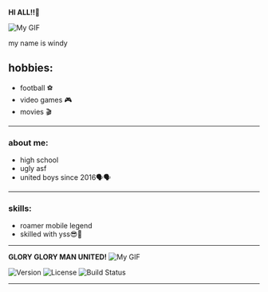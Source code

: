   **HI ALL!!👋**
  
![My GIF](https://media4.giphy.com/media/3ogwFGEHrVxusDbDjO/giphy.gif)

my name is windy

## hobbies:
- football ⚽
- video games 🎮
- movies 🎬

---

### about me:
- high school
- ugly asf
- united boys since 2016🗣🗣

---

### skills:
- roamer mobile legend
- skilled with yss😎🥶

---

   **GLORY GLORY MAN UNITED!** 
![My GIF](https://media1.giphy.com/media/3unQhOKcogrdDr6qRZ/giphy.gif)


![Version](https://img.shields.io/badge/version-1.0.0-brightgreen)
![License](https://img.shields.io/badge/license-MIT-blue)
![Build Status](https://img.shields.io/badge/build-passing-brightgreen)

---
